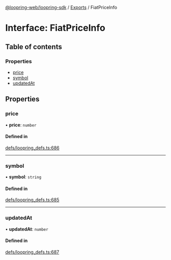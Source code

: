 [@loopring-web/loopring-sdk](../README.md) / [Exports](../modules.md) / FiatPriceInfo

# Interface: FiatPriceInfo

## Table of contents

### Properties

- [price](FiatPriceInfo.md#price)
- [symbol](FiatPriceInfo.md#symbol)
- [updatedAt](FiatPriceInfo.md#updatedat)

## Properties

### price

• **price**: `number`

#### Defined in

[defs/loopring_defs.ts:686](https://github.com/Loopring/loopring_sdk/blob/81e0b16/src/defs/loopring_defs.ts#L686)

___

### symbol

• **symbol**: `string`

#### Defined in

[defs/loopring_defs.ts:685](https://github.com/Loopring/loopring_sdk/blob/81e0b16/src/defs/loopring_defs.ts#L685)

___

### updatedAt

• **updatedAt**: `number`

#### Defined in

[defs/loopring_defs.ts:687](https://github.com/Loopring/loopring_sdk/blob/81e0b16/src/defs/loopring_defs.ts#L687)
